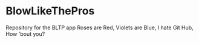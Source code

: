 # BlowLikeThePros
Repository for the BLTP app
Roses are Red, Violets are Blue, I hate Git Hub, How 'bout you?
